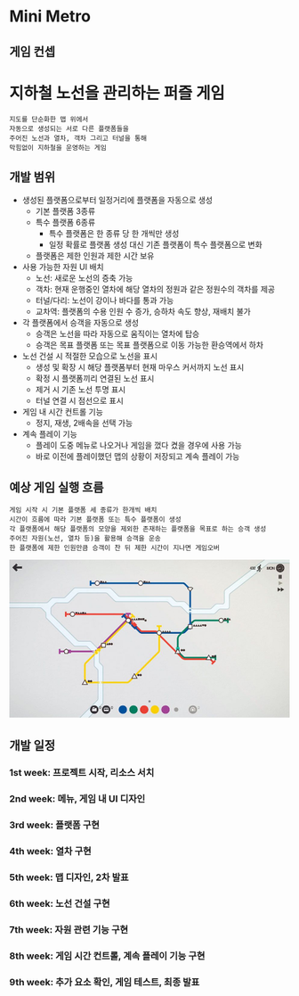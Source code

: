 Mini Metro
==========

게임 컨셉
---------

# 지하철 노선을 관리하는 퍼즐 게임
    
    지도를 단순화한 맵 위에서
    자동으로 생성되는 서로 다른 플랫폼들을
    주어진 노선과 열차, 객차 그리고 터널을 통해
    막힘없이 지하철을 운영하는 게임

개발 범위
---------

- 생성된 플랫폼으로부터 일정거리에 플랫폼을 자동으로 생성
  + 기본 플랫폼 3종류
  + 특수 플랫폼 6종류
    * 특수 플랫폼은 한 종류 당 한 개씩만 생성
    * 일정 확률로 플랫폼 생성 대신 기존 플랫폼이 특수 플랫폼으로 변화
  + 플랫폼은 제한 인원과 제한 시간 보유
- 사용 가능한 자원 UI 배치
  + 노선: 새로운 노선의 증축 가능
  + 객차: 현재 운행중인 열차에 해당 열차의 정원과 같은 정원수의 객차를 제공
  + 터널/다리: 노선이 강이나 바다를 통과 가능
  + 교차역: 플랫폼의 수용 인원 수 증가, 승하차 속도 향상, 재배치 불가
- 각 플랫폼에서 승객을 자동으로 생성
  + 승객은 노선을 따라 자동으로 움직이는 열차에 탑승
  + 승객은 목표 플랫폼 또는 목표 플랫폼으로 이동 가능한 환승역에서 하차
- 노선 건설 시 적절한 모습으로 노선을 표시
  + 생성 및 확장 시 해당 플랫폼부터 현재 마우스 커서까지 노선 표시
  + 확정 시 플랫폼끼리 연결된 노선 표시
  + 제거 시 기존 노선 투명 표시
  + 터널 연결 시 점선으로 표시
- 게임 내 시간 컨트롤 기능
  + 정지, 재생, 2배속을 선택 가능
- 계속 플레이 기능
  + 플레이 도중 메뉴로 나오거나 게임을 껐다 켰을 경우에 사용 가능
  + 바로 이전에 플레이했던 맵의 상황이 저장되고 계속 플레이 가능

예상 게임 실행 흐름
------------------

    게임 시작 시 기본 플랫폼 세 종류가 한개씩 배치
    시간이 흐름에 따라 기본 플랫폼 또는 특수 플랫폼이 생성
    각 플랫폼에서 해당 플랫폼의 모양을 제외한 존재하는 플랫폼을 목표로 하는 승객 생성
    주어진 자원(노선, 열차 등)을 활용해 승객을 운송
    한 플랫폼에 제한 인원만큼 승객이 찬 뒤 제한 시간이 지나면 게임오버

![Alt text](/mini_metro.jpg "MiniMetro")

개발 일정
---------

### 1st week: 프로젝트 시작, 리소스 서치
### 2nd week: 메뉴, 게임 내 UI 디자인
### 3rd week: 플랫폼 구현
### 4th week: 열차 구현
### 5th week: 맵 디자인, 2차 발표
### 6th week: 노선 건설 구현
### 7th week: 자원 관련 기능 구현
### 8th week: 게임 시간 컨트롤, 계속 플레이 기능 구현
### 9th week: 추가 요소 확인, 게임 테스트, 최종 발표
